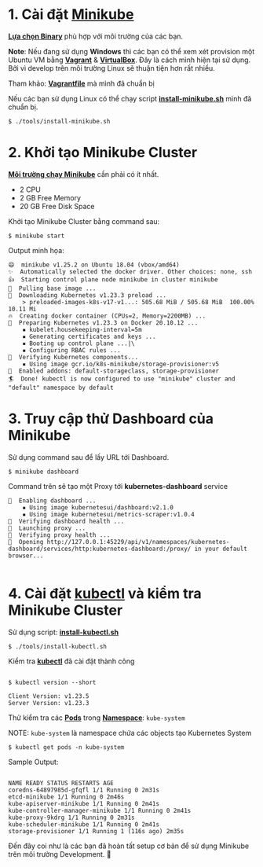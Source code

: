 # 1. Cài đặt [Minikube](https://minikube.sigs.k8s.io/docs/)

**[Lựa chọn Binary](https://minikube.sigs.k8s.io/docs/start/)** phù hợp với môi trường của các bạn.

**Note**: Nếu đang sử dụng **Windows** thì các bạn có thể xem xét provision một Ubuntu VM bằng **[Vagrant](https://www.vagrantup.com)** & **[VirtualBox](https://www.virtualbox.org)**. Đây là cách mình hiện tại sử dụng. Bởi vì develop trên môi trường Linux sẽ thuận tiện hơn rất nhiều.

Tham khảo: **[Vagrantfile](tools/Vagrantfile)** mà mình đã chuẩn bị

Nếu các bạn sử dụng Linux có thể chạy script **[install-minikube.sh](../tools/install-minikube.sh)** mình đã chuẩn bị.

```shell
$ ./tools/install-minikube.sh
```

# 2. Khởi tạo Minikube Cluster

**[Môi trường chạy Minikube](https://minikube.sigs.k8s.io/docs/start/#what-youll-need)** cần phải có ít nhất.

- 2 CPU
- 2 GB Free Memory
- 20 GB Free Disk Space

Khởi tạo Minikube Cluster bằng command sau:

```
$ minikube start
```

Output minh họa:

```
😄  minikube v1.25.2 on Ubuntu 18.04 (vbox/amd64)
✨  Automatically selected the docker driver. Other choices: none, ssh
👍  Starting control plane node minikube in cluster minikube
🚜  Pulling base image ...
💾  Downloading Kubernetes v1.23.3 preload ...
    > preloaded-images-k8s-v17-v1...: 505.68 MiB / 505.68 MiB  100.00% 10.11 Mi
🔥  Creating docker container (CPUs=2, Memory=2200MB) ...
🐳  Preparing Kubernetes v1.23.3 on Docker 20.10.12 ...
    ▪ kubelet.housekeeping-interval=5m
    ▪ Generating certificates and keys ...
    ▪ Booting up control plane ...|\
    ▪ Configuring RBAC rules ...
🔎  Verifying Kubernetes components...
    ▪ Using image gcr.io/k8s-minikube/storage-provisioner:v5
🌟  Enabled addons: default-storageclass, storage-provisioner
🏄  Done! kubectl is now configured to use "minikube" cluster and "default" namespace by default
```

# 3. Truy cập thử Dashboard của Minikube

Sử dụng command sau để lấy URL tới Dashboard.

```
$ minikube dashboard
```

Command trên sẽ tạo một Proxy tới **kubernetes-dashboard** service

```
🔌  Enabling dashboard ...
    ▪ Using image kubernetesui/dashboard:v2.1.0
    ▪ Using image kubernetesui/metrics-scraper:v1.0.4
🤔  Verifying dashboard health ...
🚀  Launching proxy ...
🤔  Verifying proxy health ...
🎉  Opening http://127.0.0.1:45229/api/v1/namespaces/kubernetes-dashboard/services/http:kubernetes-dashboard:/proxy/ in your default browser...


```

# 4. Cài đặt [kubectl](https://kubernetes.io/docs/tasks/tools/) và kiểm tra Minikube Cluster

Sử dụng script: **[install-kubectl.sh](../tools/install-kubectl.sh)**

```
$ ./tools/install-kubectl.sh
```

Kiểm tra **[kubectl](https://kubernetes.io/docs/tasks/tools/)** đã cài đặt thành công

```

$ kubectl version --short

Client Version: v1.23.5
Server Version: v1.23.3
```

Thử kiểm tra các **[Pods](https://kubernetes.io/docs/concepts/workloads/pods/)** trong **[Namespace](https://kubernetes.io/docs/concepts/overview/working-with-objects/namespaces/)**: `kube-system`

NOTE: `kube-system` là namespace chứa các objects tạo Kubernetes System

```
$ kubectl get pods -n kube-system
```

Sample Output:

```

NAME READY STATUS RESTARTS AGE
coredns-64897985d-gfqfl 1/1 Running 0 2m31s
etcd-minikube 1/1 Running 0 2m46s
kube-apiserver-minikube 1/1 Running 0 2m41s
kube-controller-manager-minikube 1/1 Running 0 2m41s
kube-proxy-9kdrg 1/1 Running 0 2m31s
kube-scheduler-minikube 1/1 Running 0 2m41s
storage-provisioner 1/1 Running 1 (116s ago) 2m35s

```

Đến đây coi như là các bạn đã hoàn tất setup cơ bản để sử dụng Minikube trên môi trường Development. :tada:
